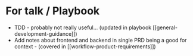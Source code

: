 # For talk / Playbook
- TDD - probably not really useful... (updated in playbook [[general-development-guidance]])
- Add notes about frontend and backend in single PRD being a good for context - (covered in [[workflow-product-requirements]])